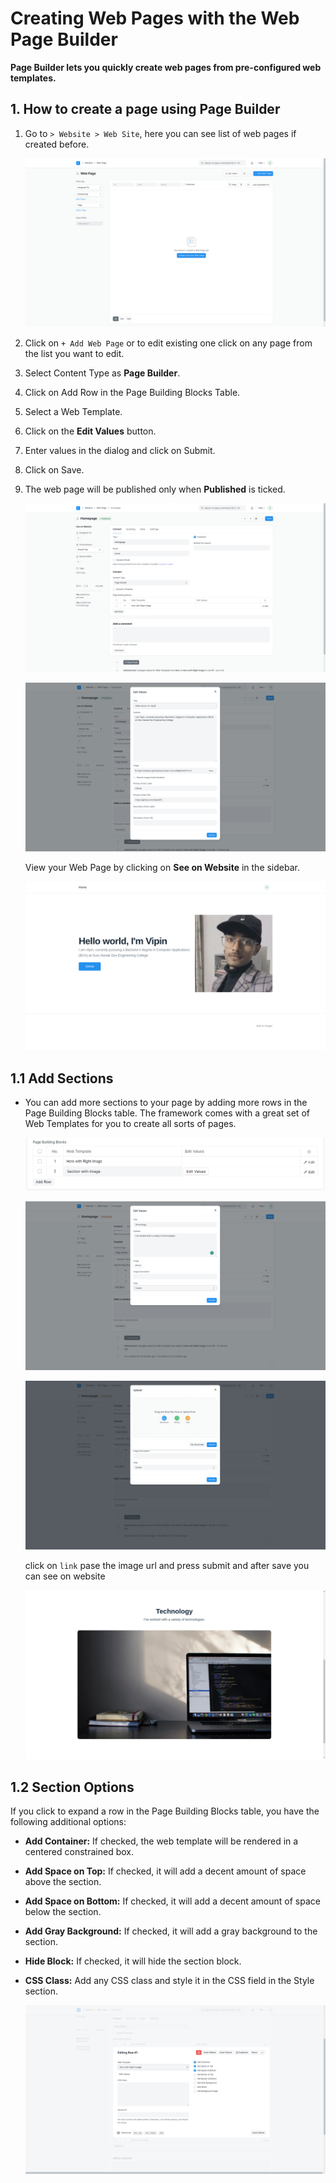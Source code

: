 # Creating Web Pages with the Web Page Builder

**Page Builder lets you quickly create web pages from pre-configured web templates.**

## 1. How to create a page using Page Builder

1. Go to `> Website > Web Site`, here you can see list of web pages if created before.

   ![web-pages-list](./images/web-page-list.png)

2. Click on `+ Add Web Page` or to edit existing one click on any page from the list you want to edit.
3. Select Content Type as **Page Builder**.
4. Click on Add Row in the Page Building Blocks Table.
5. Select a Web Template.
6. Click on the **Edit Values** button.
7. Enter values in the dialog and click on Submit.
8. Click on Save.
9. The web page will be published only when **Published** is ticked.

   ![New-webpage-with-pagebuilder](./images/web-page-content.png)

   ![Page Builder Edit Values Dialog](./images/web-template-edit-value.png)

   View your Web Page by clicking on **See on Website** in the sidebar.

   ![Web Page with Page Builder](./images/web-page-preview.png)

## 1.1 Add Sections

- You can add more sections to your page by adding more rows in the Page Building Blocks table. The framework comes with a great set of Web Templates for you to create all sorts of pages.

  ![Web-Page-with-another-section](./images/web-page-sectionwithimage.png)

  ![Web Page with another section - Preview](./images/sec_img_1.png)

  ![Web-Page-with-another-section2](./images/sec_img_2.png)

  click on `link` pase the image url and press submit and after save you can see on website

  ![Web Page with another section - Preview](./images/another_section_preview.png)

## 1.2 Section Options

If you click to expand a row in the Page Building Blocks table, you have the following additional options:

- **Add Container:** If checked, the web template will be rendered in a centered constrained box.
- **Add Space on Top:** If checked, it will add a decent amount of space above the section.
- **Add Space on Bottom:** If checked, it will add a decent amount of space below the section.
- **Add Gray Background:** If checked, it will add a gray background to the section.
- **Hide Block:** If checked, it will hide the section block.
- **CSS Class:** Add any CSS class and style it in the CSS field in the Style section.

  ![Section Options](./images/web_page_edit.png)
